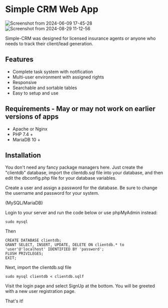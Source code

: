 # Simple CRM Web App 
![Screenshot from 2024-06-09 17-45-28](https://github.com/nicholsonz/Simple-CRM/assets/77360596/c628d162-4d34-4430-808d-8ad100b96f98)
![Screenshot from 2024-08-29 11-12-56](https://github.com/user-attachments/assets/1e2858d8-c0f8-4932-aa8a-ae4e3f774f9c)

Simple-CRM was designed for licensed insurance agents or anyone who needs to track their client/lead generation.

## Features
* Complete task system with notification
* Multi-user environment with assigned rights
* Responsive
* Searchable and sortable tables
* Easy to setup and use
  
## Requirements - May or may not work on earlier versions of apps
* Apache or Nginx
* PHP 7.4 +
* MariaDB 10 + 

## Installation

You don't need any fancy package managers here. Just create the "clientdb" database, import the clientdb.sql file into your database, and then edit the dbconfig.php file for your database variables. 

Create a user and assign a password for the database. Be sure to change the username and password for your system.

(MySQL/MariaDB)

Login to your server and run the code below or use phpMyAdmin instead:

    sudo mysql
Then
    
    CREATE DATABASE clientdb; 
    GRANT SELECT, INSERT, UPDATE, DELETE ON clientdb.* to 'user'@'localhost' IDENTIFIED BY 'password';
    FLUSH PRIVILEGES;
    EXIT;

Next, import the clientdb.sql file

    sudo mysql clientdb < clientdb.sqlf

Visit the login page and select SignUp at the bottom. You will be  greeted with a new user registration page.

That's it!
